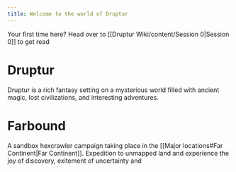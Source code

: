 ```yaml
---
title: Welcome to the world of Druptur
---
```

Your first time here? Head over to [[Druptur Wiki/content/Session 0|Session 0]] to get read

# Druptur 

Druptur is a rich fantasy setting on a mysterious world filled with ancient magic, lost civilizations, and interesting adventures.

# Farbound

A sandbox hexcrawler campaign taking place in the [[Major locations#Far Continent|Far Continent]]. Expedition to unmapped land and experience the joy of discovery, exitement of uncertainty and 

